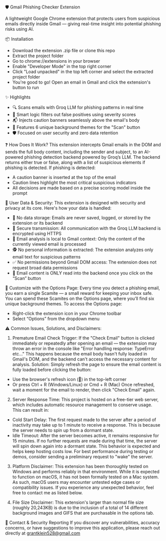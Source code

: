 🛡️ Gmail Phishing Checker Extension

A lightweight Google Chrome extension that protects users from suspicious emails directly inside Gmail — giving real-time insight into potential phishing risks using AI.

📦 Installation
- Download the extension .zip file or clone this repo
- Extract the project folder
- Go to chrome://extensions in your browser
- Enable "Developer Mode" in the top right corner
- Click "Load unpacked" in the top left corner and select the extracted project folder
- You're good to go! Open an email in Gmail and click the extension's button to run

✨ Highlights
- 🔍 Scans emails with Groq LLM for phishing patterns in real time
- 🧠 Smart logic filters out false positives using severity scores
- 📬 Injects caution banners seamlessly above the email's body
- 🎨 Features 6 unique background themes for the "Scan" button
- 🛡️ Focused on user security and zero data retention

❓ How Does It Work? 
This extension intercepts Gmail emails in the DOM and sends the full body content, including the sender and subject, to an AI-powered phishing detection backend powered by Groq’s LLM. The backend returns either true or false, along with a list of suspicious elements if phishing is detected.
If phishing is detected:
- A caution banner is inserted at the top of the email
- Caution lines highlight the most critical suspicious indicators
- All decisions are made based on a precise scoring model inside the prompt

🔐 User Data & Security: 
This extension is designed with security and privacy at its core. Here's how your data is handled:
- 🚫 No data storage: Emails are never saved, logged, or stored by the extension or its backend
- 📡 Secure transmission: All communication with the Groq LLM backend is encrypted using HTTPS
- 🎯 Email analysis is local to Gmail context: Only the content of the currently viewed email is processed
- 🕵️ No personal information is extracted: The extension analyzes only email text for suspicious patterns
- ✅ No permissions beyond Gmail DOM access: The extension does not request broad data permissions
- 🔘 Email content is ONLY read into the backend once you click on the “Scan” button

🎨 Customize with the Options Page:
Every time you detect a phishing email, you earn a single Scamite — a small reward for keeping your inbox safe. You can spend these Scamites on the Options page, where you’ll find six unique background themes.
To access the Options page:
- Right-click the extension icon in your Chrome toolbar
- Select “Options” from the dropdown menu 

⚠️ Common Issues, Solutions, and Disclaimers:
1. Premature Email Check Trigger: 
If the "Check Email" button is clicked immediately or repeatedly after opening an email — the extension may throw an error in the console like "Error handling response: TypeError etc..."
This happens because the email body hasn't fully loaded in Gmail's DOM, and the backend can't access the necessary content for analysis.
Solution:
Simply refresh the page to ensure the email content is fully loaded before clicking the button:
- Use the browser's refresh icon (🔄) in the top-left corner
- Or press Ctrl + R (Windows/Linux) or Cmd + R (Mac)
Once refreshed, wait a moment for the email to render, then click "Check Email" again.

2. Server Response Time:
This project is hosted on a free-tier web server, which includes automatic resource management to conserve usage. This can result in:
- Cold Start Delay: The first request made to the server after a period of inactivity may take up to 1 minute to receive a response. This is because the server needs to spin up from a dormant state.
- Idle Timeout: After the server becomes active, it remains responsive for 15 minutes. If no further requests are made during that time, the server will spin down again into a dormant state.
This behavior is expected and helps keep hosting costs low. For best performance during testing or demos, consider sending a preliminary request to "wake" the server.

3. Platform Disclaimer: 
This extension has been thoroughly tested on Windows and performs reliably in that environment. While it is expected to function on macOS, it has not been formally tested on a Mac system.
As such, macOS users may encounter untested edge cases or compatibility issues. If you experience any unexpected behavior, feel free to contact me as listed below.

4. File Size Disclaimer:
This extension's larger than normal file size (roughly 20,243KB) is due to the inclusion of a total of 14 different background images and GIFS that are purchasable in the options tab. 

📮 Contact & Security Reporting
If you discover any vulnerabilities, accuracy concerns, or have suggestions to improve this application, please reach out directly at grantklein528@gmail.com

